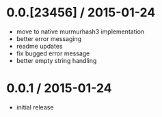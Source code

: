 0.0.[23456] / 2015-01-24
=======================
* move to native murmurhash3 implementation
* better error messaging
* readme updates
* fix bugged error message
* better empty string handling


0.0.1 / 2015-01-24
==================
* initial release
